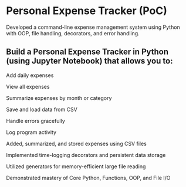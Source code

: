 # Personal Expense Tracker (PoC)
Developed a command-line expense management system using Python with OOP, file handling, decorators, and error handling.

Build a Personal Expense Tracker in Python (using Jupyter Notebook) that allows you to:
---------------------------------------------------------------------------------------

Add daily expenses

View all expenses

Summarize expenses by month or category

Save and load data from CSV

Handle errors gracefully

Log program activity

Added, summarized, and stored expenses using CSV files

Implemented time-logging decorators and persistent data storage

Utilized generators for memory-efficient large file reading

Demonstrated mastery of Core Python, Functions, OOP, and File I/O
